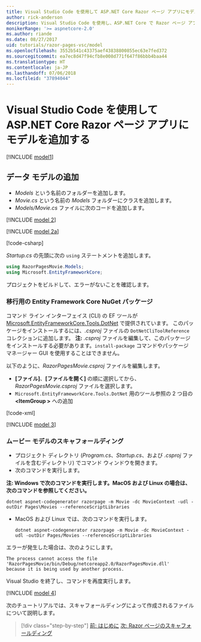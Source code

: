 ```yaml
---
title: Visual Studio Code を使用して ASP.NET Core Razor ページ アプリにモデルを追加する
author: rick-anderson
description: Visual Studio Code を使用し、ASP.NET Core で Razor ページ アプリにモデルを追加する方法について説明します。
monikerRange: '>= aspnetcore-2.0'
ms.author: riande
ms.date: 08/27/2017
uid: tutorials/razor-pages-vsc/model
ms.openlocfilehash: 3552b541c43375aef43838800855ec63e7fed372
ms.sourcegitcommit: ea7ec8d47f94cfb8e008d771f647f86bbb4baa44
ms.translationtype: HT
ms.contentlocale: ja-JP
ms.lasthandoff: 07/06/2018
ms.locfileid: "37894044"
---
```

# <a name="add-a-model-to-an-aspnet-core-razor-pages-app-with-visual-studio-code"></a>Visual Studio Code を使用して ASP.NET Core Razor ページ アプリにモデルを追加する

[!INCLUDE [model1](../../includes/RP/model1.md)]

## <a name="add-a-data-model"></a>データ モデルの追加

* *Models* という名前のフォルダーを追加します。
* *Movie.cs* という名前の *Models* フォルダーにクラスを追加します。
* *Models/Movie.cs* ファイルに次のコードを追加します。

[!INCLUDE [model 2](../../includes/RP/model2.md)]

[!INCLUDE [model 2a](../../includes/RP/model2a.md)]

[!code-csharp[](../../tutorials/razor-pages/razor-pages-start/sample/RazorPagesMovie/Startup.cs?name=snippet_ConfigureServices2&highlight=3-4)]

*Startup.cs* の先頭に次の `using` ステートメントを追加します。

```csharp
using RazorPagesMovie.Models;
using Microsoft.EntityFrameworkCore;
```

プロジェクトをビルドして、エラーがないことを確認します。

### <a name="entity-framework-core-nuget-packages-for-migrations"></a>移行用の Entity Framework Core NuGet パッケージ

コマンド ライン インターフェイス (CLI) の EF ツールが [Microsoft.EntityFrameworkCore.Tools.DotNet](https://www.nuget.org/packages/Microsoft.EntityFrameworkCore.Tools.DotNet) で提供されています。 このパッケージをインストールするには、*.csproj* ファイルの `DotNetCliToolReference` コレクションに追加します。 **注:** *.csproj* ファイルを編集して、このパッケージをインストールする必要があります。`install-package` コマンドやパッケージ マネージャー GUI を使用することはできません。

以下のように、*RazorPagesMovie.csproj* ファイルを編集します。

* **[ファイル]**、**[ファイルを開く]** の順に選択してから、*RazorPagesMovie.csproj* ファイルを選択します。
* `Microsoft.EntityFrameworkCore.Tools.DotNet` 用のツール参照の 2 つ目の **\<ItemGroup >** への追加

[!code-xml[](../../tutorials/razor-pages/razor-pages-start/snapshot_cli_sample/RazorPagesMovie/RazorPagesMovie.cli.csproj)]

[!INCLUDE [model 3](../../includes/RP/model3.md)]

<a name="scaffold"></a>
### <a name="scaffold-the-movie-model"></a>ムービー モデルのスキャフォールディング

* プロジェクト ディレクトリ (*Program.cs*、*Startup.cs*、および *.csproj* ファイルを含むディレクトリ) でコマンド ウィンドウを開きます。
* 次のコマンドを実行します。

**注: Windows で次のコマンドを実行します。MacOS および Linux の場合は、次のコマンドを参照してください。**

  ```console
  dotnet aspnet-codegenerator razorpage -m Movie -dc MovieContext -udl -outDir Pages\Movies --referenceScriptLibraries
  ```

* MacOS および Linux では、次のコマンドを実行します。

  ```console
  dotnet aspnet-codegenerator razorpage -m Movie -dc MovieContext -udl -outDir Pages/Movies --referenceScriptLibraries
  ```

エラーが発生した場合は、次のようにします。
  ```
  The process cannot access the file 
 'RazorPagesMovie/bin/Debug/netcoreapp2.0/RazorPagesMovie.dll' 
  because it is being used by another process.
  ```

Visual Studio を終了し、コマンドを再度実行します。

[!INCLUDE [model 4](../../includes/RP/model4.md)]

次のチュートリアルでは、スキャフォールディングによって作成されるファイルについて説明します。

> [!div class="step-by-step"]
> [前: はじめに](xref:tutorials/razor-pages-vsc/razor-pages-start)
> [次: Razor ページのスキャフォールディング](xref:tutorials/razor-pages-vsc/page)
